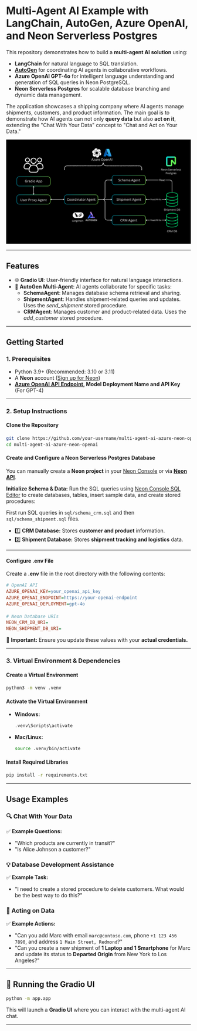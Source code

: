 # Multi-Agent AI Example with LangChain, AutoGen, Azure OpenAI, and Neon Serverless Postgres

This repository demonstrates how to build a **multi-agent AI solution** using:
- **LangChain** for natural language to SQL translation.
- **[AutoGen](https://github.com/microsoft/autogen)** for coordinating AI agents in collaborative workflows.
- **Azure OpenAI GPT-4o** for intelligent language understanding and generation of SQL queries in Neon PostgreSQL.
- **Neon Serverless Postgres** for scalable database branching and dynamic data management.

The application showcases a shipping company where AI agents manage shipments, customers, and product information. The main goal is to demonstrate how AI agents can not only **query data** but also **act on it**, extending the "Chat With Your Data" concept to "Chat and Act on Your Data."

![Multi-Agent AI Example with LangChain, AutoGen, Azure OpenAI, and Neon Serverless Postgres](/assets/multi-ai-agents.png)

---

## Features

- 🌐 **Gradio UI**: User-friendly interface for natural language interactions.
- 🤖 **AutoGen Multi-Agent**: AI agents collaborate for specific tasks:
  - **SchemaAgent**: Manages database schema retrieval and sharing.
  - **ShipmentAgent**: Handles shipment-related queries and updates. Uses the *send_shipment* stored procedure.
  - **CRMAgent**: Manages customer and product-related data. Uses the *add_customer* stored procedure.

---

## Getting Started

### 1. Prerequisites

- Python 3.9+ (Recommended: 3.10 or 3.11)
- A **Neon** account ([Sign up for Neon](https://neon.tech))
- **[Azure OpenAI API Endpoint](https://learn.microsoft.com/en-us/azure/ai-services/openai/quickstart?tabs=command-line%2Ckeyless%2Ctypescript-keyless%2Cpython-new&pivots=programming-language-python#retrieve-key-and-endpoint), Model Deployment Name and API Key** (For GPT-4)

---

### **2. Setup Instructions**

#### **Clone the Repository**
```bash
git clone https://github.com/your-username/multi-agent-ai-azure-neon-openai.git
cd multi-agent-ai-azure-neon-openai
```

#### Create and Configure a Neon Serverless Postgres Database

You can manually create a **Neon project** in your [Neon Console](https://console.neon.tech/) or via **[Neon API](https://neon.tech/docs/reference/api-reference)**.

**Initialize Schema & Data:**
Run the SQL queries using [Neon Console SQL Editor](https://console.neon.tech/) to create databases, tables, insert sample data, and create stored procedures:

First run SQL queries in `sql/schema_crm.sql` and then `sql/schema_shipment.sql` files.

- 1️⃣ **CRM Database:** Stores **customer and product** information.
- 2️⃣ **Shipment Database:** Stores **shipment tracking and logistics** data.

---

#### Configure .env File

Create a **.env** file in the root directory with the following contents:
```ini
# OpenAI API
AZURE_OPENAI_KEY=your_openai_api_key
AZURE_OPENAI_ENDPOINT=https://your-openai-endpoint
AZURE_OPENAI_DEPLOYMENT=gpt-4o

# Neon Database URIs
NEON_CRM_DB_URI=
NEON_SHIPMENT_DB_URI=

```

🚨 **Important:** Ensure you update these values with your **actual credentials.**

---

### **3. Virtual Environment & Dependencies**

#### **Create a Virtual Environment**
```bash
python3 -m venv .venv
```

#### **Activate the Virtual Environment**
- **Windows:**
  ```bash
  .venv\Scripts\activate
  ```
- **Mac/Linux:**
  ```bash
  source .venv/bin/activate
  ```

#### **Install Required Libraries**
```bash
pip install -r requirements.txt
```

---

## **Usage Examples**

### **🔍 Chat With Your Data**
✅ **Example Questions:**
- "Which products are currently in transit?"
- "Is Alice Johnson a customer?"

### **💡 Database Development Assistance**
✅ **Example Task:**
- "I need to create a stored procedure to delete customers. What would be the best way to do this?"

### **🚀 Acting on Data**
✅ **Example Actions:**
- "Can you add Marc with email `marc@contoso.com`, phone `+1 123 456 7890`, and address `1 Main Street, Redmond`?"
- "Can you create a new shipment of **1 Laptop and 1 Smartphone** for Marc and update its status to **Departed Origin** from New York to Los Angeles?"

---

## **🔧 Running the Gradio UI**

```bash
python -m app.app
```

This will launch a **Gradio UI** where you can interact with the multi-agent AI chat.

---

